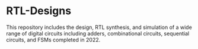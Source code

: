 # RTL-Designs
This repository includes the design, RTL synthesis, and simulation of a wide range of digital circuits including adders, combinational circuits, sequential circuits, and FSMs completed in 2022.
